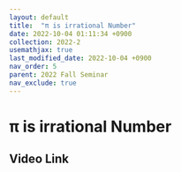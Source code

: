 ```yaml
---
layout: default
title:  "π is irrational Number"
date: 2022-10-04 01:11:34 +0900
collection: 2022-2
usemathjax: true
last_modified_date: 2022-10-04 +0900
nav_order: 5
parent: 2022 Fall Seminar
nav_exclude: true
---
```

# π is irrational Number

## Video Link
<!-- [![Video Label](https://img.youtube.com/vi/iNLTduyWRkA/hqdefault.jpg)](https://youtu.be/iNLTduyWRkA) -->


<!-- ## PDF Download -->
<!-- <object data="../2022-2_download/time_asymptotic_behavior_of_compressible_Euler_equation.pdf" width="750" height="1075" type='application/pdf'></object> -->